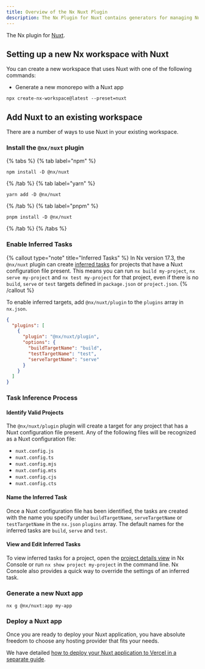 ```yaml
---
title: Overview of the Nx Nuxt Plugin
description: The Nx Plugin for Nuxt contains generators for managing Nuxt applications within a Nx workspace. This page also explains how to configure Nuxt on your Nx workspace.
---
```


The Nx plugin for [Nuxt](https://nuxt.com/).

## Setting up a new Nx workspace with Nuxt

You can create a new workspace that uses Nuxt with one of the following commands:

- Generate a new monorepo with a Nuxt app

```shell
npx create-nx-workspace@latest --preset=nuxt
```

## Add Nuxt to an existing workspace

There are a number of ways to use Nuxt in your existing workspace.

### Install the `@nx/nuxt` plugin

{% tabs %}
{% tab label="npm" %}

```shell
npm install -D @nx/nuxt
```

{% /tab %}
{% tab label="yarn" %}

```shell
yarn add -D @nx/nuxt
```

{% /tab %}
{% tab label="pnpm" %}

```shell
pnpm install -D @nx/nuxt
```

{% /tab %}
{% /tabs %}

### Enable Inferred Tasks

{% callout type="note" title="Inferred Tasks" %}
In Nx version 17.3, the `@nx/nuxt` plugin can create [inferred tasks](/concepts/inferred-tasks) for projects that have a Nuxt configuration file present. This means you can run `nx build my-project`, `nx serve my-project` and `nx test my-project` for that project, even if there is no `build`, `serve` or `test` targets defined in `package.json` or `project.json`.
{% /callout %}

To enable inferred targets, add `@nx/nuxt/plugin` to the `plugins` array in `nx.json`.

```json {% fileName="nx.json" %}
{
  "plugins": [
    {
      "plugin": "@nx/nuxt/plugin",
      "options": {
        "buildTargetName": "build",
        "testTargetName": "test",
        "serveTargetName": "serve"
      }
    }
  ]
}
```

### Task Inference Process

#### Identify Valid Projects

The `@nx/nuxt/plugin` plugin will create a target for any project that has a Nuxt configuration file present. Any of the following files will be recognized as a Nuxt configuration file:

- `nuxt.config.js`
- `nuxt.config.ts`
- `nuxt.config.mjs`
- `nuxt.config.mts`
- `nuxt.config.cjs`
- `nuxt.config.cts`

#### Name the Inferred Task

Once a Nuxt configuration file has been identified, the tasks are created with the name you specify under `buildTargetName`, `serveTargetName` or `testTargetName` in the `nx.json` `plugins` array. The default names for the inferred tasks are `build`, `serve` and `test`.

#### View and Edit Inferred Tasks

To view inferred tasks for a project, open the [project details view](/concepts/inferred-tasks) in Nx Console or run `nx show project my-project` in the command line. Nx Console also provides a quick way to override the settings of an inferred task.

### Generate a new Nuxt app

```shell
nx g @nx/nuxt:app my-app
```

### Deploy a Nuxt app

Once you are ready to deploy your Nuxt application, you have absolute freedom to choose any hosting provider that fits your needs.

We have detailed [how to deploy your Nuxt application to Vercel in a separate guide](/recipes/nuxt/deploy-nuxt-to-vercel).

